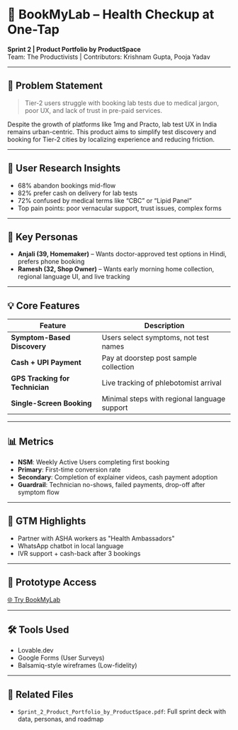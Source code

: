 # 🧪 BookMyLab – Health Checkup at One-Tap  
**Sprint 2 | Product Portfolio by ProductSpace**  
Team: The Productivists | Contributors: Krishnam Gupta, Pooja Yadav  

---

## 📌 Problem Statement

> Tier-2 users struggle with booking lab tests due to medical jargon, poor UX, and lack of trust in pre-paid services.

Despite the growth of platforms like 1mg and Practo, lab test UX in India remains urban-centric. This product aims to simplify test discovery and booking for Tier-2 cities by localizing experience and reducing friction.

---

## 👤 User Research Insights

- 68% abandon bookings mid-flow  
- 82% prefer cash on delivery for lab tests  
- 72% confused by medical terms like “CBC” or “Lipid Panel”  
- Top pain points: poor vernacular support, trust issues, complex forms

---

## 👥 Key Personas

- **Anjali (39, Homemaker)** – Wants doctor-approved test options in Hindi, prefers phone booking  
- **Ramesh (32, Shop Owner)** – Wants early morning home collection, regional language UI, and live tracking  

---

## 💡 Core Features

| Feature                    | Description                                                           |
|----------------------------|-----------------------------------------------------------------------|
| **Symptom-Based Discovery**| Users select symptoms, not test names                                 |
| **Cash + UPI Payment**     | Pay at doorstep post sample collection                                |
| **GPS Tracking for Technician** | Live tracking of phlebotomist arrival                              |
| **Single-Screen Booking**  | Minimal steps with regional language support                          |

---

## 📊 Metrics

- **NSM**: Weekly Active Users completing first booking  
- **Primary**: First-time conversion rate  
- **Secondary**: Completion of explainer videos, cash payment adoption  
- **Guardrail**: Technician no-shows, failed payments, drop-off after symptom flow

---

## 🚀 GTM Highlights

- Partner with ASHA workers as "Health Ambassadors"  
- WhatsApp chatbot in local language  
- IVR support + cash-back after 3 bookings

---

## 🔗 Prototype Access  
[🌐 Try BookMyLab](https://bookmylab.lovable.app/)  

---

## 🛠 Tools Used

- Lovable.dev  
- Google Forms (User Surveys)  
- Balsamiq-style wireframes (Low-fidelity)

---

## 📎 Related Files

- `Sprint_2_Product_Portfolio_by_ProductSpace.pdf`: Full sprint deck with data, personas, and roadmap
